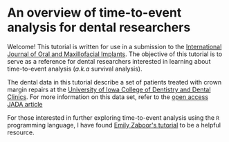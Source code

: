 # An overview of time-to-event analysis for dental researchers

Welcome! This tutorial is written for use in a submission to the [International Journal of Oral and Maxillofacial Implants](http://www.quintpub.com/journals/omi/#.YxeOd-zMLBI). The objective of this tutorial is to serve as a reference for dental researchers interested in learning about time-to-event analysis (*a.k.a* survival analysis). 

The dental data in this tutorial describe a set of patients treated with crown margin repairs at the [University of Iowa College of Dentistry and Dental Clinics](https://dentistry.uiowa.edu/). For more information on this data set, refer to the [open access JADA article](https://www.sciencedirect.com/science/article/pii/S000281772100547X?casa_token=ijNcJA1nrPkAAAAA:AKmKgkmqnJEx6kFP_IzLHmO9BRTe7TtaNPrCFPh3ficihEGcu4GttwfisXaJr0d9SKf8z2OpZA)

For those interested in further exploring time-to-event analysis using the `R` programming language, I have found [Emily Zaboor's tutorial](https://www.emilyzabor.com/tutorials/survival_analysis_in_r_tutorial.html) to be a helpful resource. 


